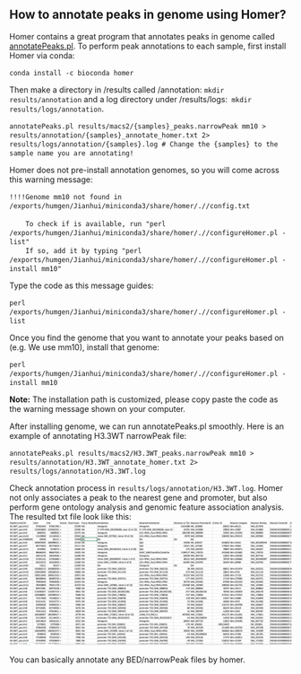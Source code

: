 ## How to annotate peaks in genome using Homer?

Homer contains a great program that annotates peaks in genome called [annotatePeaks.pl](http://homer.ucsd.edu/homer/ngs/annotation.html). To perform peak annotations to each sample, first install Homer via conda:  

```
conda install -c bioconda homer
```

Then make a directory in /results called /annotation: ```mkdir results/annotation```  and a log directory under /results/logs:``` mkdir results/logs/annotation```.

```
annotatePeaks.pl results/macs2/{samples}_peaks.narrowPeak mm10 > results/annotation/{samples}_annotate_homer.txt 2> results/logs/annotation/{samples}.log # Change the {samples} to the sample name you are annotating!
```

Homer does not pre-install annotation genomes, so you will come across this warning message:  
```
!!!!Genome mm10 not found in /exports/humgen/Jianhui/miniconda3/share/homer/.//config.txt

	To check if is available, run "perl /exports/humgen/Jianhui/miniconda3/share/homer/.//configureHomer.pl -list"
	If so, add it by typing "perl /exports/humgen/Jianhui/miniconda3/share/homer/.//configureHomer.pl -install mm10"

```

Type the code as this message guides:  
```
perl /exports/humgen/Jianhui/miniconda3/share/homer/.//configureHomer.pl -list
```

Once you find the genome that you want to annotate your peaks based on (e.g. We use mm10), install that genome:  
```
perl /exports/humgen/Jianhui/miniconda3/share/homer/.//configureHomer.pl -install mm10
```

**Note:** The installation path is customized, please copy paste the code as the warning message shown on your computer.  

After installing genome, we can run annotatePeaks.pl smoothly. Here is an example of annotating H3.3WT narrowPeak file:
```
annotatePeaks.pl results/macs2/H3.3WT_peaks.narrowPeak mm10 > results/annotation/H3.3WT_annotate_homer.txt 2> results/logs/annotation/H3.3WT.log
```
Check annotation process in ```results/logs/annotation/H3.3WT.log```. Homer not only associates a peak to the nearest gene and promoter, but also perform gene ontology analysis and genomic feature association analysis. The resulted txt file look like this:
![homer](photos/Homer_annotation.png)

You can basically annotate any BED/narrowPeak files by homer.
